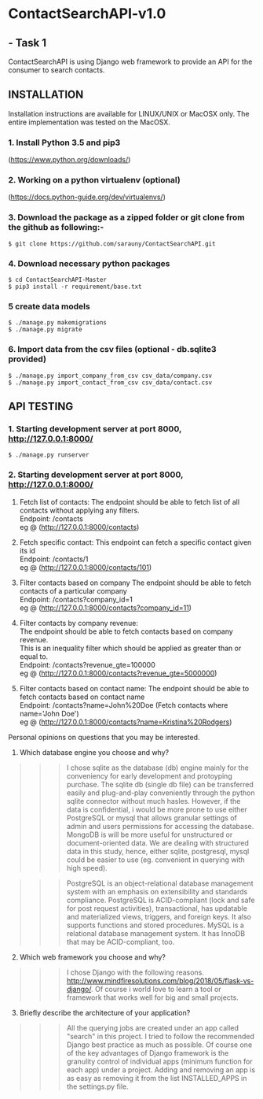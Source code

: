 # ContactSearchAPI-v1.0
## - Task 1

ContactSearchAPI is using Django web framework to provide an API for the consumer to search contacts.

## INSTALLATION

Installation instructions are available for LINUX/UNIX or MacOSX only. The entire implementation was tested on the MacOSX. 
	
### 1. Install Python 3.5 and pip3
(https://www.python.org/downloads/) 

### 2. Working on a python virtualenv (optional)
(https://docs.python-guide.org/dev/virtualenvs/)

###	3. Download the package as a zipped folder or git clone from the github as following:-
```
$ git clone https://github.com/sarauny/ContactSearchAPI.git
```

###	4. Download necessary python packages
```
$ cd ContactSearchAPI-Master
$ pip3 install -r requirement/base.txt
```


### 5 create data models
```
$ ./manage.py makemigrations
$ ./manage.py migrate
```

### 6. Import data from the csv files (optional - db.sqlite3 provided)
```
$ ./manage.py import_company_from_csv csv_data/company.csv
$ ./manage.py import_contact_from_csv csv_data/contact.csv
```

## API TESTING

### 1. Starting development server at port 8000, http://127.0.0.1:8000/
```
$ ./manage.py runserver
```

### 2. Starting development server at port 8000, http://127.0.0.1:8000/

1. Fetch list of contacts:
The endpoint should be able to fetch list of all contacts without applying any filters.  
Endpoint: /contacts  
eg @ (http://127.0.0.1:8000/contacts)

2) Fetch specific contact:
This endpoint can fetch a specific contact given its id  
Endpoint: /contacts/1  
eg @ (http://127.0.0.1:8000/contacts/101)  

3) Filter contacts based on company
The endpoint should be able to fetch contacts of a particular company  
Endpoint: /contacts?company_id=1  
eg @ (http://127.0.0.1:8000/contacts?company_id=11)

4) Filter contacts by company revenue:  
The endpoint should be able to fetch contacts based on company revenue.    
This is an inequality filter which should be applied as greater than or equal to.    
Endpoint: /contacts?revenue_gte=100000   
eg @ (http://127.0.0.1:8000/contacts?revenue_gte=5000000)

5) Filter contacts based on contact name:
The endpoint should be able to fetch contacts based on contact name  
Endpoint: /contacts?name=John%20Doe (Fetch contacts where name='John Doe')  
eg @ (http://127.0.0.1:8000/contacts?name=Kristina%20Rodgers)


Personal opinions on questions that you may be interested.
1. Which database engine you choose and why?
>>> I chose sqlite as the database (db) engine mainly for the conveniency for early development and protoyping purchase. The sqlite db (single db file) can be transferred easily and plug-and-play conveniently through the python sqlite connector without much hasles. However, if the data is confidential, i would be more prone to use either PostgreSQL or mysql that allows granular settings of admin and users permissions for accessing the database. MongoDB is will be more useful for unstructured or document-oriented data. We are dealing with structured data in this study, hence, either sqlite, postgresql, mysql could be easier to use (eg. convenient in querying with high speed).

>>>PostgreSQL is an object-relational database management system with an emphasis on extensibility and standards compliance. PostgreSQL is ACID-compliant (lock and safe for post request activities), transactional, has updatable and materialized views, triggers, and foreign keys. It also supports functions and stored procedures. MySQL is a relational database management system. It has InnoDB that may be ACID-compliant, too. 

2. Which web framework you choose and why?
>>> I chose Django with the following reasons. http://www.mindfiresolutions.com/blog/2018/05/flask-vs-django/. Of course i world love to learn a tool or framework that works well for big and small projects.

3. Briefly describe the architecture of your application?
>>> All the querying jobs are created under an app called "search" in this project. I tried to follow the recommended Django best practice as much as possible. Of course one of the key advantages of Django framework is the granulity control of individual apps (minimum function for each app) under a project. Adding and removing an app is as easy as removing it from the list INSTALLED_APPS in the settings.py file. 